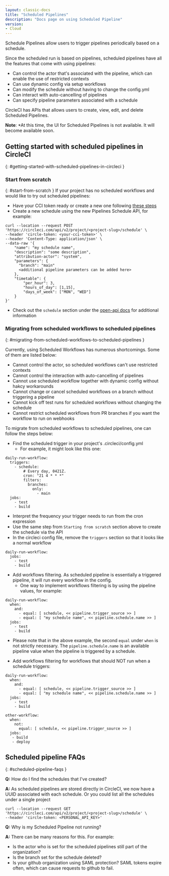 ```yaml
---
layout: classic-docs
title: "Scheduled Pipelines"
description: "Docs page on using Scheduled Pipeline"
version:
- Cloud
---
```


Schedule Pipelines allow users to trigger pipelines periodically based on a schedule.

Since the scheduled run is based on pipelines, scheduled pipelines have all the features that come with using pipelines:

- Can control the actor that's associated with the pipeline, which can enable the use of restricted contexts
- Can use dynamic config via setup workflows
- Can modify the schedule without having to change the config.yml
- Can interact with auto-cancelling of pipelines
- Can specify pipeline parameters associated with a schedule

CircleCI has APIs that allows users to create, view, edit, and delete Scheduled Pipelines.

**Note**: *At this time, the UI for Scheduled Pipelines is not available. It will become available soon.

## Getting started with scheduled pipelines in CircleCI
{: #getting-started-with-scheduled-pipelines-in-circleci }

### Start from scratch
{: #start-from-scratch }
If your project has no scheduled workflows and would like to try out scheduled pipelines:

- Have your CCI token ready or create a new one following [these steps](https://circleci.com/docs/2.0/managing-api-tokens/)
- Create a new schedule using the new Pipelines Schedule API, for example:

```
curl --location --request POST 'https://circleci.com/api/v2/project/<project-slug>/schedule' \
--header 'circle-token: <your-cci-token>' \
--header 'Content-Type: application/json' \
--data-raw '{
    "name": "my schedule name",
    "description": "some description",
    "attribution-actor": "system",
    "parameters": {
      "branch": "main"
      <additional pipeline parameters can be added here>
    },
    "timetable": {
        "per_hour": 3,
        "hours_of_day": [1,15],
        "days_of_week": ["MON", "WED"]
    }
}'
```

- Check out the `schedule` section under the [open-api docs](https://circleci.com/docs/api/v2/) for additional information

### Migrating from scheduled workflows to scheduled pipelines
{: #migrating-from-scheduled-workflows-to-scheduled-pipelines }

Currently, using Scheduled Workflows has numerous shortcomings. Some of them are listed below:

- Cannot control the actor, so scheduled workflows can't use restricted contexts
- Cannot control the interaction with auto-cancelling of pipelines
- Cannot use scheduled workflow together with dynamic config without hakcy workarounds
- Cannot change or cancel scheduled workflows on a branch without triggering a pipeline
- Cannot kick off test runs for scheduled workflows without changing the schedule
- Cannot restrict scheduled workflows from PR branches if you want the workflow to run on webhooks

To migrate from scheduled workflows to scheduled pipelines, one can follow the steps below:

- Find the scheduled trigger in your project's .circleci/config.yml
    - For example, it might look like this one:

```
daily-run-workflow:
  triggers:
    - schedule:
        # Every day, 0421Z.
        cron: "21 4 * * *"
        filters:
          branches:
            only:
              - main
  jobs:
    - test
    - build
```

- Interpret the frequency your trigger needs to run from the cron expression
- Use the same step from `Starting from scratch` section above to create the schedule via the API
- In the circleci config file, remove the `triggers` section so that it looks like a normal workflow

```
daily-run-workflow:
  jobs:
    - test
    - build
```

- Add workflows filtering. As scheduled pipeline is essentially a triggered pipeline, it will run every workflow in the config.
    - One way to implement workflows filtering is by using the pipeline values, for example:

```
daily-run-workflow:
  when:
    and:
      - equal: [ schedule, << pipeline.trigger_source >> ]
      - equal: [ "my schedule name", << pipeline.schedule.name >> ]
  jobs:
    - test
    - build
```

- Please note that in the above example, the second `equal` under `when` is not strictly necessary. The `pipeline.schedule.name` is an available pipeline value when the pipeline is triggered by a schedule.


- Add workflows filtering for workflows that should NOT run when a schedule triggers:

```
daily-run-workflow:
  when:
    and:
      - equal: [ schedule, << pipeline.trigger_source >> ]
      - equal: [ "my schedule name", << pipeline.schedule.name >> ]
  jobs:
    - test
    - build

other-workflow:
  when:
    not:
      equal: [ schedule, << pipeline.trigger_source >> ]
  jobs:
   - build
   - deploy
```

## Scheduled pipeline FAQs
{: #scheduled-pipeline-faqs }

**Q:** How do I find the schedules that I've created?

**A:** As scheduled pipelines are stored directly in CircleCI, we now have a UUID associated with each schedule. Or you could list all the schedules under a single project

```
curl --location --request GET 'https://circleci.com/api/v2/project/<project-slug>/schedule' \
--header 'circle-token: <PERSONAL_API_KEY>'
```

**Q:** Why is my Scheduled Pipeline not running?

**A:** There can be many reasons for this. For example:
- Is the actor who is set for the scheduled pipelines still part of the organization?
- Is the branch set for the schedule deleted?
- Is your github organization using SAML protection? SAML tokens expire often, which can cause requests to github to fail.

